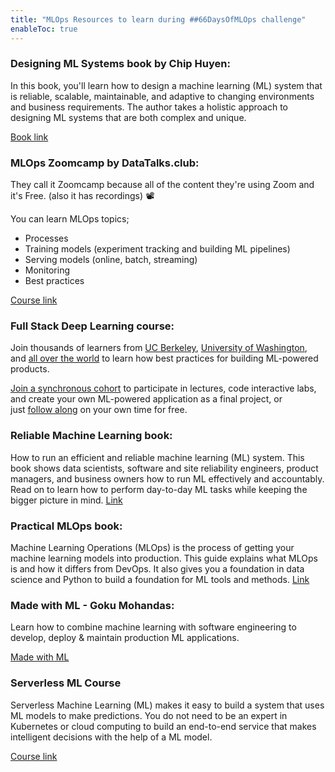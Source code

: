 ```yaml
---
title: "MLOps Resources to learn during ##66DaysOfMLOps challenge"
enableToc: true
---
```


### Designing ML Systems book by Chip Huyen:

In this book, you'll learn how to design a machine learning (ML) system that is reliable, scalable, maintainable, and adaptive to changing environments and business requirements. The author takes a holistic approach to designing ML systems that are both complex and unique.

[Book link](https://www.oreilly.com/library/view/designing-machine-learning/9781098107956/)

### MLOps Zoomcamp by DataTalks.club:

They call it Zoomcamp because all of the content they're using Zoom and it's Free. (also it has recordings) 📽️  
  
You can learn MLOps topics;
- Processes  
- Training models (experiment tracking and building ML pipelines)  
- Serving models (online, batch, streaming)  
- Monitoring  
- Best practices

[Course link](https://github.com/DataTalksClub/mlops-zoomcamp)

### Full Stack Deep Learning course:

Join thousands of learners from [UC Berkeley](https://bit.ly/berkeleyfsdl), [University of Washington](https://bit.ly/uwfsdl), and [all over the world](https://youtube.com/c/FullStackDeepLearning) to learn how best practices for building ML-powered products.

[Join a synchronous cohort](https://fullstackdeeplearning.com/course/) to participate in lectures, code interactive labs, and create your own ML-powered application as a final project, or just [follow along](https://fullstackdeeplearning.com/course/2022) on your own time for free.

### Reliable Machine Learning book:

How to run an efficient and reliable machine learning (ML) system. This book shows data scientists, software and site reliability engineers, product managers, and business owners how to run ML effectively and accountably. Read on to learn how to perform day-to-day ML tasks while keeping the bigger picture in mind. [Link](https://www.oreilly.com/library/view/reliable-machine-learning/9781098106218/)

### Practical MLOps book: 

Machine Learning Operations (MLOps) is the process of getting your machine learning models into production. This guide explains what MLOps is and how it differs from DevOps. It also gives you a foundation in data science and Python to build a foundation for ML tools and methods. [Link](https://www.oreilly.com/library/view/practical-mlops/9781098103002/)

### Made with ML - Goku Mohandas:

Learn how to combine machine learning with software engineering to develop, deploy & maintain production ML applications.

[Made with ML](https://madewithml.com/)

### Serverless ML Course

Serverless Machine Learning (ML) makes it easy to build a system that uses ML models to make predictions. You do not need to be an expert in Kubernetes or cloud computing to build an end-to-end service that makes intelligent decisions with the help of a ML model.

[Course link](https://github.com/featurestoreorg/serverless-ml-course)